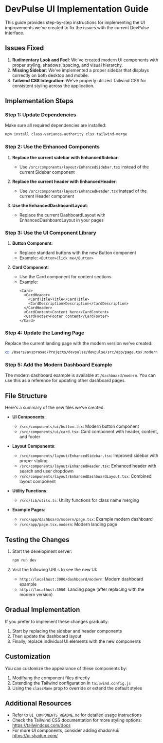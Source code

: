 # DevPulse UI Implementation Guide

This guide provides step-by-step instructions for implementing the UI improvements we've created to fix the issues with the current DevPulse interface.

## Issues Fixed

1. **Rudimentary Look and Feel**: We've created modern UI components with proper styling, shadows, spacing, and visual hierarchy.
2. **Missing Sidebar**: We've implemented a proper sidebar that displays correctly on both desktop and mobile.
3. **Tailwind CSS Integration**: We've properly utilized Tailwind CSS for consistent styling across the application.

## Implementation Steps

### Step 1: Update Dependencies

Make sure all required dependencies are installed:

```bash
npm install class-variance-authority clsx tailwind-merge
```

### Step 2: Use the Enhanced Components

1. **Replace the current sidebar with EnhancedSidebar**:
   - Use `/src/components/layout/EnhancedSidebar.tsx` instead of the current Sidebar component

2. **Replace the current header with EnhancedHeader**:
   - Use `/src/components/layout/EnhancedHeader.tsx` instead of the current Header component

3. **Use the EnhancedDashboardLayout**:
   - Replace the current DashboardLayout with EnhancedDashboardLayout in your pages

### Step 3: Use the UI Component Library

1. **Button Component**:
   - Replace standard buttons with the new Button component
   - Example: `<Button>Click me</Button>`

2. **Card Component**:
   - Use the Card component for content sections
   - Example:
     ```tsx
     <Card>
       <CardHeader>
         <CardTitle>Title</CardTitle>
         <CardDescription>Description</CardDescription>
       </CardHeader>
       <CardContent>Content here</CardContent>
       <CardFooter>Footer content</CardFooter>
     </Card>
     ```

### Step 4: Update the Landing Page

Replace the current landing page with the modern version we've created:

```bash
cp /Users/avsprasad/Projects/devpulse/devpulse/src/app/page.tsx.modern /Users/avsprasad/Projects/devpulse/devpulse/src/app/page.tsx
```

### Step 5: Add the Modern Dashboard Example

The modern dashboard example is available at `/dashboard/modern`. You can use this as a reference for updating other dashboard pages.

## File Structure

Here's a summary of the new files we've created:

- **UI Components**:
  - `/src/components/ui/button.tsx`: Modern button component
  - `/src/components/ui/card.tsx`: Card component with header, content, and footer

- **Layout Components**:
  - `/src/components/layout/EnhancedSidebar.tsx`: Improved sidebar with proper styling
  - `/src/components/layout/EnhancedHeader.tsx`: Enhanced header with search and user dropdown
  - `/src/components/layout/EnhancedDashboardLayout.tsx`: Combined layout component

- **Utility Functions**:
  - `/src/lib/utils.ts`: Utility functions for class name merging

- **Example Pages**:
  - `/src/app/dashboard/modern/page.tsx`: Example modern dashboard
  - `/src/app/page.tsx.modern`: Modern landing page

## Testing the Changes

1. Start the development server:
   ```bash
   npm run dev
   ```

2. Visit the following URLs to see the new UI:
   - `http://localhost:3000/dashboard/modern`: Modern dashboard example
   - `http://localhost:3000`: Landing page (after replacing with the modern version)

## Gradual Implementation

If you prefer to implement these changes gradually:

1. Start by replacing the sidebar and header components
2. Then update the dashboard layout
3. Finally, replace individual UI elements with the new components

## Customization

You can customize the appearance of these components by:

1. Modifying the component files directly
2. Extending the Tailwind configuration in `tailwind.config.js`
3. Using the `className` prop to override or extend the default styles

## Additional Resources

- Refer to `UI_COMPONENTS_README.md` for detailed usage instructions
- Check the Tailwind CSS documentation for more styling options: https://tailwindcss.com/docs
- For more UI components, consider adding shadcn/ui: https://ui.shadcn.com/

